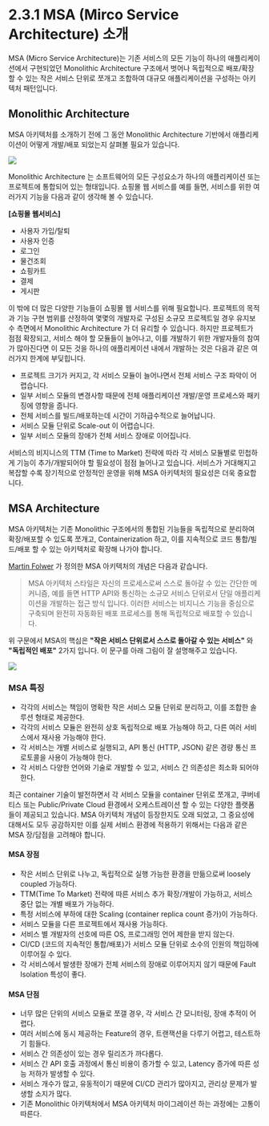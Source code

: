 # 2.3.1 MSA \(Mirco Service Architecture\) 소개

MSA \(Micro Service Architecture\)는 기존 서비스의 모든 기능이 하나의 애플리케이션에서 구현되었던 Monolithic Architecture 구조에서 벗어나 독립적으로 배포/확장할 수 있는 작은 서비스 단위로 쪼개고 조합하여 대규모 애플리케이션을 구성하는 아키텍처 패턴입니다.

## Monolithic Architecture

MSA 아키텍처를 소개하기 전에 그 동안 Monolithic Architecture 기반에서 애플리케이션이 어떻게 개발/배포 되었는지 살펴볼 필요가 있습니다.

![](https://github.com/istiokrsg/istio_book_kr/tree/db537f7d53525991029377f8bdba34de236e0a89/.gitbook/assets/image-1.png)

Monolithic Architecture 는 소프트웨어의 모든 구성요소가 하나의 애플리케이션 또는 프로젝트에 통합되어 있는 형태입니다. 쇼핑몰 웹 서비스를 예를 들면, 서비스를 위한 여러가지 기능을 다음과 같이 생각해 볼 수 있습니다.

**\[쇼핑몰 웹서비스\]**

* 사용자 가입/탈퇴
* 사용자 인증
* 로그인
* 물건조회
* 쇼핑카트
* 결제
* 게시판

이 밖에 더 많은 다양한 기능들이 쇼핑몰 웹 서비스를 위해 필요합니다. 프로젝트의 목적과 기능 구현 범위를 산정하여 몇몇의 개발자로 구성된 소규모 프로젝트일 경우 유지보수 측면에서 Monolithic Architecture 가 더 유리할 수 있습니다. 하지만 프로젝트가 점점 확장되고, 서비스 해야 할 모듈들이 늘어나고, 이를 개발하기 위한 개발자들의 참여가 많아진다면 이 모든 것을 하나의 애플리케이션 내에서 개발하는 것은 다음과 같은 여러가지 한계에 부딪힙니다.

* 프로젝트 크기가 커지고, 각 서비스 모듈이 늘어나면서 전체 서비스 구조 파악이 어렵습니다.
* 일부 서비스 모듈의 변경사항 때문에 전체 애플리케이션 개발/운영 프로세스와 패키징에 영향을 줍니다.
* 전체 서비스를 빌드/배포하는데 시간이 기하급수적으로 늘어납니다.
* 서비스 모듈 단위로 Scale-out 이 어렵습니다.
* 일부 서비스 모듈의 장애가 전체 서비스 장애로 이어집니다.

서비스의 비지니스의 TTM \(Time to Market\) 전략에 따라 각 서비스 모듈별로 민첩하게 기능이 추가/개발되어야 할 필요성이 점점 늘어나고 있습니다. 서비스가 거대해지고 복잡할 수록 장기적으로 안정적인 운영을 위해 MSA 아키텍처의 필요성은 더욱 중요합니다.

## MSA Architecture

MSA 아키텍처는 기존 Monolithic 구조에서의 통합된 기능들을 독립적으로 분리하여 확장/배포할 수 있도록 쪼개고, Containerization 하고, 이를 지속적으로 코드 통합/빌드/배포 할 수 있는 아키텍처로 확장해 나가야 합니다.

[Martin Folwer](https://martinfowler.com/articles/microservices.html) 가 정의한 MSA 아키텍처의 개념은 다음과 같습니다.

> MSA 아키텍처 스타일은 자신의 프로세스로써 스스로 돌아갈 수 있는 간단한 메커니즘, 예를 들면 HTTP API와 통신하는 소규모 서비스 단위로서 단일 애플리케이션을 개발하는 접근 방식 입니다. 이러한 서비스는 비지니스 기능을 중심으로 구축되며 완전히 자동화된 배포 프로세스를 통해 독립적으로 배포할 수 있습니다.

위 구문에서 MSA의 핵심은 **"작은 서비스 단위로서 스스로 돌아갈 수 있는 서비스"** 와 **"독립적인 배포"** 2가지 입니다. 이 문구를 아래 그림이 잘 설명해주고 있습니다.

![](https://github.com/istiokrsg/istio_book_kr/tree/db537f7d53525991029377f8bdba34de236e0a89/.gitbook/assets/image-6.png)

### MSA 특징

* 각각의 서비스는 책임이 명확한 작은 서비스 모듈 단위로 분리하고, 이를 조합한 솔루션 형태로 제공한다.
* 각각의 서비스 모듈은 완전히 상호 독립적으로 배포 가능해야 하고, 다른 여러 서비스에서 재사용 가능해야 한다.
* 각 서비스는 개별 서비스로 실행되고, API 통신 \(HTTP, JSON\) 같은 경량 통신 프로토콜을 사용이 가능해야 한다.
* 각 서비스 다양한 언어와 기술로 개발할 수 있고, 서비스 간 의존성은 최소화 되어야 한다.

최근 container 기술이 발전하면서 각 서비스 모듈을 container 단위로 쪼개고, 쿠버네티스 또는 Public/Private Cloud 환경에서 오케스트레이션 할 수 있는 다양한 플랫폼들이 제공되고 있습니다. MSA 아키텍처 개념이 등장한지도 오래 되었고, 그 중요성에 대해서도 모두 공감하지만 이를 실제 서비스 환경에 적용하기 위해서는 다음과 같은 MSA 장/담점을 고려해야 합니다.

#### MSA 장점

* 작은 서비스 단위로 나누고, 독립적으로 실행 가능한 환경을 만듦으로써 loosely coupled 가능하다.
* TTM\(Time To Market\) 전략에 따른 서비스 추가 확장/개발이 가능하고, 서비스 중단 없는 개별 배포가 가능하다.
* 특정 서비스에 부하에 대한 Scaling \(container replica count 증가\)이 가능하다.
* 서비스 모듈을 다른 프로젝트에서 재사용 가능하다.
* 서비스 별 개발자의 선호에 따른 OS, 프로그래밍 언어 제한을 받지 않는다.
* CI/CD \(코드의 지속적인 통합/배포\)가 서비스 모듈 단위로 소수의 인원의 책임하에 이루어질 수 있다.
* 각 서비스에서 발생한 장애가 전체 서비스의 장애로 이루어지지 않기 때문에 Fault Isolation 특성이 좋다.

#### MSA 단점

* 너무 많은 단위의 서비스 모듈로 쪼갤 경우, 각 서비스 간 모니터링, 장애 추적이 어렵다.
* 여러 서비스에 동시 제공하는 Feature의 경우, 트랜잭션을 다루기 어렵고, 테스트하기 힘들다.
* 서비스 간 의존성이 있는 경우 릴리즈가 까다롭다.
* 서비스 간 API 호출 과정에서 통신 비용이 증가할 수 있고, Latency 증가에 따른 성능 저하가 발생할 수 있다.
* 서비스 개수가 많고, 유동적이기 때문에 CI/CD 관리가 많아지고, 관리상 문제가 발생할 소지가 많다.
* 기존 Monolithic 아키텍처에서 MSA 아키텍처 마이그레이션 하는 과정에는 고통이 따른다.

